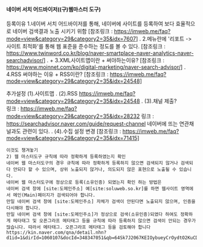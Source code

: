 #### 네이버 서치 어드바이저((구)웹마스터 도구)

등록이유
    1.네이버 서치 어드바이저를 통해, 네이버에 사이트를 등록하여 보다 효율적으로 네이버 검색결과 노출 시키기 위함
    [참조링크 : https://imweb.me/faq?mode=view&category=29&category2=35&idx=7607]
.
    2.메뉴란에 '리포트 -> 사이트 최적화'를 통해 웹 표준을 준수하는 정도를 볼 수 있다.
    [참조링크 : https://www.twinword.co.kr/blog/naver-smartplace-naver-analytics-naver-searchadvisor/]
.
+
    3.XML사이트맵이란 + 써야하는이유?
    [참조링크 : https://www.moinnet.com/ko/digital-marketing/naver-search-advisor/]
.
    4.RSS 써야하는 이유 + RSS이란?
    [참조링크 : https://imweb.me/faq?mode=view&category=29&category2=35&idx=24548]
        
추가설정
    (1).사이트맵
.
    (2).RSS    https://imweb.me/faq?mode=view&category=29&category2=35&idx=24548
.
    (3).채널 제출?    
    링크 : https://imweb.me/faq?mode=view&category=29&category2=35&idx=28232
    링크 : https://searchadvisor.naver.com/guide/request-channel
    네이버에 뜨는 연관채널과도 관련이 있다.
.
    (4).수집 설정 변경
    [참조링크 : https://imweb.me/faq?mode=view&category=29&category2=35&idx=71415]
    
    
    
    
    
    
    
    이것도 챙겨놓기
    2) 웹 마스터도구 규칙에 따라 정확하게 등록하였는지 확인
    네이버 웹 마스터도구의 경우 규칙에 따라 정확하게 등록하지 않으면 검색되지 않거나 검색되다 안되다 할 수 있으며, 상위 노출되지 않거나, 의도되지 않은 표현으로 노출될 수 있습니다.
    ​네이버 웹 마스터도구에 정상으로 등록(소유인증) 되였는지 확인 하는 방법은
    네이버 검색 창에 [site:도메인주소] 예[site:soluweb.so.kr]를 하면 웹사이트 영역에서 메인(Main)페이지가 검색되어야 합니다.
    만일 네이버 검색 창에 [site:도메인주소] 자체가 검색이 안된다면 노출되지 않으며, 인증을 다시해야 합니다. 
    만일 네이버 검색 창에 [site:도메인주소]가 정상으로 검색(소유인증)되였다 하여도 정확하게 메타태그 및 오픈그라프 메타태그 등을 규칙에 따라 등록하지 않으면 검색이 안되는 경우가 많습니다. 따라서 메타태그. 오픈그라프 메타태그 등을 검토해야 합니다
    https://kin.naver.com/qna/detail.nhn?d1id=1&dirId=1060107&docId=348347051&qb=64Sk7J2067KEIOybueyCrOydtO2KuCDrqZTsnbg=&enc=utf8&section=kin&rank=1&search_sort=0&spq=0
    